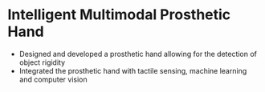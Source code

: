 # Intelligent Multimodal Prosthetic Hand
- Designed and developed a prosthetic hand allowing for the detection of object rigidity
- Integrated the prosthetic hand with tactile sensing, machine learning and computer vision
